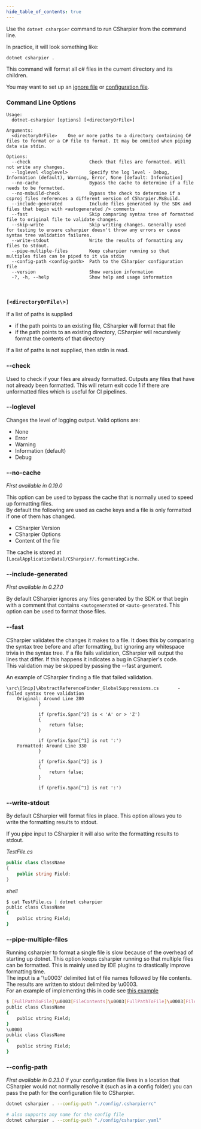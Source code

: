 ```yaml
---
hide_table_of_contents: true
---
```

Use the `dotnet csharpier` command to run CSharpier from the command line.

In practice, it will look something like:
```shell
dotnet csharpier .
```
This command will format all c# files in the current directory and its children.

You may want to set up an [ignore file](Ignore.md) or [configuration file](Configuration.md).

### Command Line Options
```console
Usage:
  dotnet-csharpier [options] [<directoryOrFile>]

Arguments:
  <directoryOrFile>    One or more paths to a directory containing C# files to format or a C# file to format. It may be ommited when piping data via stdin.

Options:
  --check                      Check that files are formatted. Will not write any changes.
  --loglevel <loglevel>        Specify the log level - Debug, Information (default), Warning, Error, None [default: Information]
  --no-cache                   Bypass the cache to determine if a file needs to be formatted.
  --no-msbuild-check           Bypass the check to determine if a csproj files references a different version of CSharpier.MsBuild.
  --include-generated          Include files generated by the SDK and files that begin with <autogenerated /> comments
  --fast                       Skip comparing syntax tree of formatted file to original file to validate changes.
  --skip-write                 Skip writing changes. Generally used for testing to ensure csharpier doesn't throw any errors or cause syntax tree validation failures.
  --write-stdout               Write the results of formatting any files to stdout.
  --pipe-multiple-files        Keep csharpier running so that multiples files can be piped to it via stdin
  --config-path <config-path>  Path to the CSharpier configuration file
  --version                    Show version information
  -?, -h, --help               Show help and usage information



```

### `[<directoryOrFile\>]`

If a list of paths is supplied
- if the path points to an existing file, CSharpier will format that file
- if the path points to an existing directory, CSharpier will recursively format the contents of that directory

If a list of paths is not supplied, then stdin is read.

### --check
Used to check if your files are already formatted. Outputs any files that have not already been formatted.
This will return exit code 1 if there are unformatted files which is useful for CI pipelines.

### --loglevel
Changes the level of logging output. Valid options are:
- None
- Error
- Warning
- Information (default)
- Debug


### --no-cache
_First available in 0.19.0_

This option can be used to bypass the cache that is normally used to speed up formatting files.  
By default the following are used as cache keys and a file is only formatted if one of them has changed.
* CSharpier Version
* CSharpier Options
* Content of the file

The cache is stored at `[LocalApplicationData]/CSharpier/.formattingCache`.

### --include-generated
_First available in 0.27.0_

By default CSharpier ignores any files generated by the SDK or that begin with a comment that contains `<autogenerated` or `<auto-generated`. This option can be used to format those files.

### --fast
CSharpier validates the changes it makes to a file.
It does this by comparing the syntax tree before and after formatting, but ignoring any whitespace trivia in the syntax tree.
If a file fails validation, CSharpier will output the lines that differ. If this happens it indicates a bug in CSharpier's code.  
This validation may be skipped by passing the --fast argument.

An example of CSharpier finding a file that failed validation.
```
\src\[Snip]\AbstractReferenceFinder_GlobalSuppressions.cs       - failed syntax tree validation
    Original: Around Line 280
            }

            if (prefix.Span[^2] is < 'A' or > 'Z')
            {
                return false;
            }

            if (prefix.Span[^1] is not ':')
    Formatted: Around Line 330
            }

            if (prefix.Span[^2] is )
            {
                return false;
            }

            if (prefix.Span[^1] is not ':')
```

### --write-stdout
By default CSharpier will format files in place. This option allows you to write the formatting results to stdout.

If you pipe input to CSharpier it will also write the formatting results to stdout.

*TestFile.cs*
```csharp
public class ClassName
{
    public string Field;
}
```
*shell*
```bash
$ cat TestFile.cs | dotnet csharpier
public class ClassName
{
    public string Field;
}
```

### --pipe-multiple-files
Running csharpier to format a single file is slow because of the overhead of starting up dotnet. 
This option keeps csharpier running so that multiple files can be formatted. This is mainly used by IDE plugins
to drastically improve formatting time.  
The input is a '\u0003' delimited list of file names followed by file contents.  
The results are written to stdout delimited by \u0003.  
For an example of implementing this in code see [this example](https://github.com/belav/csharpier/blob/main/Src/CSharpier.VSCode/src/CSharpierProcessPipeMultipleFiles.ts)
```bash
$ [FullPathToFile]\u0003[FileContents]\u0003[FullPathToFile]\u0003[FileContents]\u0003 | dotnet csharpier --pipe-multiple-files
public class ClassName
{
    public string Field;
}
\u0003
public class ClassName
{
    public string Field;
}
```

### --config-path
_First available in 0.23.0_
If your configuration file lives in a location that CSharpier would not normally resolve it (such as in a config folder) 
you can pass the path for the configuration file to CSharpier.
```bash
dotnet csharpier . --config-path "./config/.csharpierrc"

# also supports any name for the config file
dotnet csharpier . --config-path "./config/csharpier.yaml"
```
